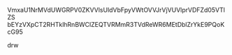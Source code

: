 VmxaU1NrMVdUWGRPV0ZKVVlsUldVbFpyVWtOVVJrVjVUVlprVDFZd05VTlZS
bEYzVXpCT2RHTklhRnBWClZEQTVRMmR3TVdReWR6MEtDblZrYkE9PQoKcG95

drw